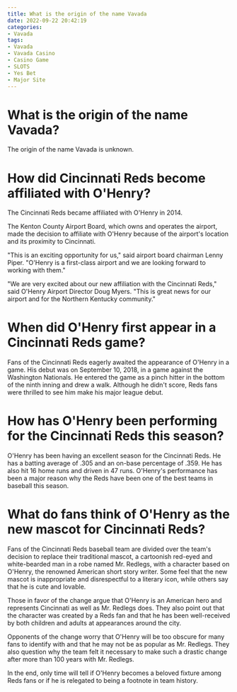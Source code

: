 ```yaml
---
title: What is the origin of the name Vavada
date: 2022-09-22 20:42:19
categories:
- Vavada
tags:
- Vavada
- Vavada Casino
- Casino Game
- SLOTS
- Yes Bet
- Major Site
---
```



#  What is the origin of the name Vavada?

The origin of the name Vavada is unknown.

#  How did Cincinnati Reds become affiliated with O'Henry?

The Cincinnati Reds became affiliated with O'Henry in 2014.

The Kenton County Airport Board, which owns and operates the airport, made the decision to affiliate with O'Henry because of the airport's location and its proximity to Cincinnati.

"This is an exciting opportunity for us," said airport board chairman Lenny Piper. "O'Henry is a first-class airport and we are looking forward to working with them."

"We are very excited about our new affiliation with the Cincinnati Reds," said O'Henry Airport Director Doug Myers. "This is great news for our airport and for the Northern Kentucky community."

#  When did O'Henry first appear in a Cincinnati Reds game?

Fans of the Cincinnati Reds eagerly awaited the appearance of O'Henry in a game. His debut was on September 10, 2018, in a game against the Washington Nationals. He entered the game as a pinch hitter in the bottom of the ninth inning and drew a walk. Although he didn't score, Reds fans were thrilled to see him make his major league debut.

#  How has O'Henry been performing for the Cincinnati Reds this season?

O'Henry has been having an excellent season for the Cincinnati Reds. He has a batting average of .305 and an on-base percentage of .359. He has also hit 16 home runs and driven in 47 runs. O'Henry's performance has been a major reason why the Reds have been one of the best teams in baseball this season.

#  What do fans think of O'Henry as the new mascot for Cincinnati Reds?

Fans of the Cincinnati Reds baseball team are divided over the team's decision to replace their traditional mascot, a cartoonish red-eyed and white-bearded man in a robe named Mr. Redlegs, with a character based on O'Henry, the renowned American short story writer. Some feel that the new mascot is inappropriate and disrespectful to a literary icon, while others say that he is cute and lovable.

Those in favor of the change argue that O'Henry is an American hero and represents Cincinnati as well as Mr. Redlegs does. They also point out that the character was created by a Reds fan and that he has been well-received by both children and adults at appearances around the city.

Opponents of the change worry that O'Henry will be too obscure for many fans to identify with and that he may not be as popular as Mr. Redlegs. They also question why the team felt it necessary to make such a drastic change after more than 100 years with Mr. Redlegs.

In the end, only time will tell if O'Henry becomes a beloved fixture among Reds fans or if he is relegated to being a footnote in team history.